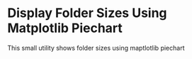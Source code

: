 # Display Folder Sizes Using Matplotlib Piechart

This small utility shows folder sizes using maptlotlib piechart
